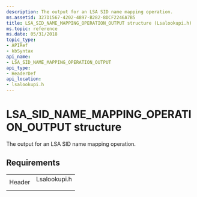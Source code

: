```yaml
---
description: The output for an LSA SID name mapping operation.
ms.assetid: 327D1567-4202-4897-B282-8DCF2246A7B5
title: LSA_SID_NAME_MAPPING_OPERATION_OUTPUT structure (Lsalookupi.h)
ms.topic: reference
ms.date: 05/31/2018
topic_type: 
- APIRef
- kbSyntax
api_name: 
- LSA_SID_NAME_MAPPING_OPERATION_OUTPUT
api_type: 
- HeaderDef
api_location: 
- lsalookupi.h
---
```


# LSA\_SID\_NAME\_MAPPING\_OPERATION\_OUTPUT structure

The output for an LSA SID name mapping operation.

## Requirements



|                   |                                                                                         |
|-------------------|-----------------------------------------------------------------------------------------|
| Header<br/> | <dl> <dt>Lsalookupi.h</dt> </dl> |



 

 





